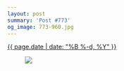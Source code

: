 ```yaml
---
layout: post
summary: 'Post #773'
og_image: 773-960.jpg
---
```


<p>
 <time>
  <a href="/773">
   {{ page.date | date: "%B %-d, %Y" }}
  </a>
 </time>
 <a href="/773">
  <figure data-taken="8/10/2018">
   <img sizes="(min-width: 700px) 50vw, calc(100vw - 2rem)" src="{{ site.assets_url }}/773-480.jpg" srcset="{{ site.assets_url }}/773-240.jpg 240w, {{ site.assets_url }}/773-480.jpg 480w, {{ site.assets_url }}/773-720.jpg 720w, {{ site.assets_url }}/773-960.jpg 960w"/>
  </figure>
 </a>
</p>
